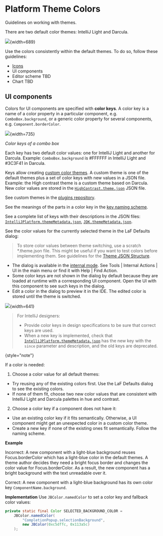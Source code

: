 <!-- Copyright 2000-2024 JetBrains s.r.o. and contributors. Use of this source code is governed by the Apache 2.0 license. -->

# Platform Theme Colors

<link-summary>Guidelines on working with themes.</link-summary>

There are two default color themes: IntelliJ Light and Darcula.

![](01_default_themes.png){width=689}

Use the colors consistently within the default themes. To do so, follow these guidelines:

* [Icons](icons.md)
* UI components
* Editor scheme TBD
* Chart TBD


## UI components

Colors for UI components are specified with **color keys**.
A color key is a name of a color property in a particular component, e.g. `ComboBox.background`, or a generic color property for several components, e.g. `Component.borderColor`.


![](02_keys_naming.png){width=735}

*Color keys of a combo box*

Each key has two default color values: one for IntelliJ Light and another for Darcula. Example: `ComboBox.background` is #FFFFFF in IntelliJ Light and #3C3F41 in Darcula.

Keys allow creating [custom color themes](themes_getting_started.md). A custom theme is one of the default themes plus a set of color keys with new values in a JSON file. Example: the High contrast theme is a custom theme based on Darcula. New color values are stored in the [`HighContrast.theme.json`](%gh-ic%/platform/platform-resources/src/themes/HighContrast.theme.json) JSON file.

See custom themes in the <a href="https://plugins.jetbrains.com/search?tags=Theme">plugins repository</a>.

See the meanings of the parts in a color key in the [key naming scheme](themes_metadata.md#key-naming-scheme).

See a complete list of keys with their descriptions in the JSON files: [`IntelliJPlatform.themeMetadata.json`](%gh-ic%/platform/platform-resources/src/themes/metadata/IntelliJPlatform.themeMetadata.json), [`JDK.themeMetadata.json`](%gh-ic%/platform/platform-resources/src/themes/metadata/JDK.themeMetadata.json).

See the color values for the currently selected theme in the <control>LaF Defaults</control> dialog:

> To store color values between theme switching, use a scratch <path>*.theme.json</path> file.
> This might be useful if you want to test colors before implementing them.
> See guidelines for the [Theme JSON Structure](themes_customize.md#defining-named-colors).

* The dialog is available in the [internal mode](enabling_internal.md). See <ui-path>Tools | Internal Actions | UI</ui-path> in the main menu or find it with <control>Help | Find Action</control>.
* Some color keys are not shown in the dialog by default because they are loaded at runtime with a corresponding UI component. Open the UI with this component to see such keys in the dialog.
* Edit a color in the dialog to preview it in the IDE. The edited color is stored until the theme is switched.

![](03_LaF_Defaults.png){width=641}

> For IntelliJ designers:
> * Provide color keys in design specifications to be sure that correct keys are used.
> * When a new key is implemented, check that [`IntelliJPlatform.themeMetadata.json`](%gh-ic%/platform/platform-resources/src/themes/metadata/IntelliJPlatform.themeMetadata.json) has the new key with the `since` parameter and description, and the old keys are deprecated.
>
{style="note"}

If a color is needed:
1. Choose a color value for all default themes:
* Try reusing any of the existing colors first. Use the LaF Defaults dialog to see the existing colors.
* If none of them fit, choose two new color values that are consistent with IntelliJ Light and Darcula palettes in hue and contrast.
2. Choose a color key if a component does not have it:
* Use an existing color key if it fits semantically. Otherwise, a UI component might get an unexpected color in a custom color theme.
* Create a new key if none of the existing ones fit semantically. Follow the naming scheme.


**Example**

<format color="Red" style="bold">Incorrect:</format> A new component with a light-blue background reuses Focus.borderColor which has a light-blue color in the default themes. A theme author decides they need a bright focus border and changes the color value for Focus.borderColor. As a result, the new component has a bright background with the text unreadable over it.

<format color="Green" style="bold">Correct:</format> A new component with a light-blue background has its own color key <code>ComponentName.background</code>.


**Implementation**
Use `JBColor.namedColor` to set a color key and fallback color values:

```java
private static final Color SELECTED_BACKGROUND_COLOR =
    JBColor.namedColor(
        "CompletionPopup.selectionBackground",
        new JBColor(0xc5dffc, 0x113a5c)
    );
```
